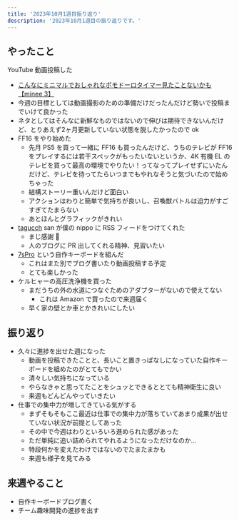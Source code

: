 ```yaml
---
title: '2023年10月1週目振り返り'
description: '2023年10月1週目の振り返りです。'
---
```


## やったこと

YouTube 動画投稿した
  - [こんなにミニマルでおしゃれなポモドーロタイマー見たことないかも【minee 3】](https://www.youtube.com/watch?v=bNHqp7_9HBI)
  - 今週の目標としては動画撮影のための準備だけだったんだけど勢いで投稿までいけて良かった
  - ネタとしてはそんなに新鮮なものではないので伸びは期待できないんだけど、とりあえず2ヶ月更新していない状態を脱したかったので ok
- FF16 をやり始めた
  - 先月 PS5 を買って一緒に FF16 も買ったんだけど、うちのテレビが FF16 をプレイするには若干スペックがもったいないというか、4K 有機 EL のテレビを買って最高の環境でやりたい！ってなってプレイせずにいたんだけど、テレビを待ってたらいつまでもやれなそうと気づいたので始めちゃった
  - 結構ストーリー重いんだけど面白い
  - アクションはわりと簡単で気持ちが良いし、召喚獣バトルは迫力がすごすぎてたまらない
  - あとほんとグラフィックがきれい
- [tagucch](https://twitter.com/tagucch) san が僕の nippo に RSS フィードをつけてくれた
  - まじ感謝 :pray:
  - 人のブログに PR 出してくれる精神、見習いたい
- [7sPro](https://shop.yushakobo.jp/products/7spro) という自作キーボードを組んだ
  - これはまた別でブログ書いたり動画投稿する予定
  - とても楽しかった
- ケルヒャーの高圧洗浄機を買った
  - まだうちの外の水道につなぐためのアダプターがないので使えてない
    - これは Amazon で買ったので来週届く
  - 早く家の壁とか車とかきれいにしたい

## 振り返り

- 久々に進捗を出せた週になった
  - 動画を投稿できたことと、長いこと置きっぱなしになっていた自作キーボードを組めたのがとてもでかい
  - 清々しい気持ちになっている
  - やらなきゃと思ってたことをシュッとできるととても精神衛生に良い
  - 来週もどんどんやっていきたい
- 仕事での集中力が増してきている気がする
  - まずそもそもここ最近は仕事での集中力が落ちていてあまり成果が出せていない状況が前提としてあった
  - その中で今週はわりといろいろ進められた感があった
  - ただ単純に追い詰められてやれるようになっただけなのか…
  - 特段何かを変えたわけではないのでたまたまかも
  - 来週も様子を見てみる

## 来週やること

- 自作キーボードブログ書く
- チーム趣味開発の進捗を出す
